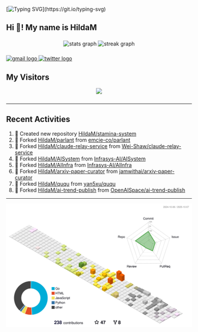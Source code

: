 [![Typing SVG](https://readme-typing-svg.herokuapp.com?size=50&duration=5000&color=8C43EA&vCenter=true&width=2000&height=70&lines=开拓视野,+冲破艰险,+洞悉所有,+贴近生活,+寻找真爱,+感受彼此;这就是人生的目的.)](https://git.io/typing-svg)


<h2 align="left">Hi 👋! My name is HildaM</h2>

###

<div align="center">
  <img src="https://github-readme-stats.vercel.app/api?username=HildaM&hide_title=false&hide_rank=false&show_icons=true&include_all_commits=true&count_private=true&disable_animations=false&theme=dracula&locale=en&hide_border=false" height="150" alt="stats graph"  />
  <img src="https://streak-stats.demolab.com?user=HildaM&locale=en&mode=daily&theme=dracula&hide_border=false&border_radius=5" height="150" alt="streak graph"  />
</div>


###

<div align="left">
  <a href="zhao163frozen@gmail.com" target="_blank">
    <img src="https://img.shields.io/static/v1?message=Gmail&logo=gmail&label=&color=D14836&logoColor=white&labelColor=&style=for-the-badge" height="35" alt="gmail logo"  />
  </a>
  <a href="https://x.com/_Albert_Bob" target="_blank">
    <img src="https://img.shields.io/static/v1?message=Twitter&logo=twitter&label=&color=1DA1F2&logoColor=white&labelColor=&style=for-the-badge" height="35" alt="twitter logo"  />
  </a>
</div>


## My Visitors

<div align="center">
  <img src="https://profile-counter.glitch.me/HildaM/count.svg?"  />
</div>

###


---

## Recent Activities


<!--RECENT_ACTIVITY:start-->
1. 📔 Created new repository [HildaM/stamina-system](https://github.com/HildaM/stamina-system)<br>
2. 🔱 Forked [HildaM/parlant](https://github.com/HildaM/parlant) from [emcie-co/parlant](https://github.com/emcie-co/parlant)<br>
3. 🔱 Forked [HildaM/claude-relay-service](https://github.com/HildaM/claude-relay-service) from [Wei-Shaw/claude-relay-service](https://github.com/Wei-Shaw/claude-relay-service)<br>
4. 🔱 Forked [HildaM/AISystem](https://github.com/HildaM/AISystem) from [Infrasys-AI/AISystem](https://github.com/Infrasys-AI/AISystem)<br>
5. 🔱 Forked [HildaM/AIInfra](https://github.com/HildaM/AIInfra) from [Infrasys-AI/AIInfra](https://github.com/Infrasys-AI/AIInfra)<br>
6. 🔱 Forked [HildaM/arxiv-paper-curator](https://github.com/HildaM/arxiv-paper-curator) from [jamwithai/arxiv-paper-curator](https://github.com/jamwithai/arxiv-paper-curator)<br>
7. 🔱 Forked [HildaM/ququ](https://github.com/HildaM/ququ) from [yan5xu/ququ](https://github.com/yan5xu/ququ)<br>
8. 🔱 Forked [HildaM/ai-trend-publish](https://github.com/HildaM/ai-trend-publish) from [OpenAISpace/ai-trend-publish](https://github.com/OpenAISpace/ai-trend-publish)<br>
<!--RECENT_ACTIVITY:end-->

---


![](./profile-3d-contrib/profile-south-season-animate.svg)
